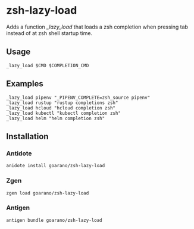 # zsh-lazy-load

Adds a function *_lazy_load* that loads a zsh completion when pressing tab instead of at zsh shell startup time.

## Usage

```
_lazy_load $CMD $COMPLETION_CMD
```

## Examples

```
_lazy_load pipenv "_PIPENV_COMPLETE=zsh_source pipenv"
_lazy_load rustup "rustup completions zsh"
_lazy_load hcloud "hcloud completion zsh"
_lazy_load kubectl "kubectl completion zsh"
_lazy_load helm "helm completion zsh"
```

## Installation

### Antidote
```
anidote install goarano/zsh-lazy-load
```

### Zgen
```
zgen load goarano/zsh-lazy-load
```

### Antigen
```
antigen bundle goarano/zsh-lazy-load
```
